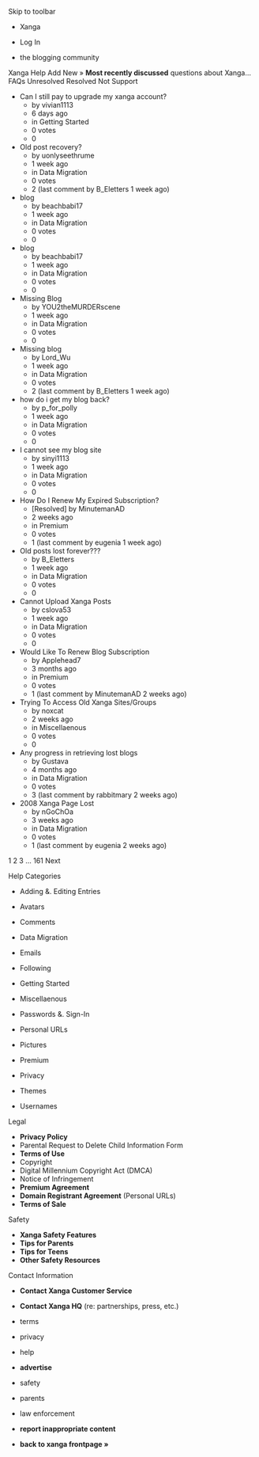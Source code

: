 Skip to toolbar

*   Xanga

*   Log In

*   the blogging community

Xanga Help Add New » **Most recently discussed** questions about Xanga… FAQs Unresolved Resolved Not Support

*   Can I still pay to upgrade my xanga account?
    *   by vivian1113
    *   6 days ago
    *   in Getting Started
    *   0 votes
    *   0
*   Old post recovery?
    *   by uonlyseethrume
    *   1 week ago
    *   in Data Migration
    *   0 votes
    *   2 (last comment by B\_Eletters 1 week ago)
*   blog
    *   by beachbabi17
    *   1 week ago
    *   in Data Migration
    *   0 votes
    *   0
*   blog
    *   by beachbabi17
    *   1 week ago
    *   in Data Migration
    *   0 votes
    *   0
*   Missing Blog
    *   by YOU2theMURDERscene
    *   1 week ago
    *   in Data Migration
    *   0 votes
    *   0
*   Missing blog
    *   by Lord\_Wu
    *   1 week ago
    *   in Data Migration
    *   0 votes
    *   2 (last comment by B\_Eletters 1 week ago)
*   how do i get my blog back?
    *   by p\_for\_polly
    *   1 week ago
    *   in Data Migration
    *   0 votes
    *   0
*   I cannot see my blog site
    *   by sinyi1113
    *   1 week ago
    *   in Data Migration
    *   0 votes
    *   0
*   How Do I Renew My Expired Subscription?
    *   \[Resolved\] by MinutemanAD
    *   2 weeks ago
    *   in Premium
    *   0 votes
    *   1 (last comment by eugenia 1 week ago)
*   Old posts lost forever???
    *   by B\_Eletters
    *   1 week ago
    *   in Data Migration
    *   0 votes
    *   0
*   Cannot Upload Xanga Posts
    *   by cslova53
    *   1 week ago
    *   in Data Migration
    *   0 votes
    *   0
*   Would Like To Renew Blog Subscription
    *   by Applehead7
    *   3 months ago
    *   in Premium
    *   0 votes
    *   1 (last comment by MinutemanAD 2 weeks ago)
*   Trying To Access Old Xanga Sites/Groups
    *   by noxcat
    *   2 weeks ago
    *   in Miscellaenous
    *   0 votes
    *   0
*   Any progress in retrieving lost blogs
    *   by Gustava
    *   4 months ago
    *   in Data Migration
    *   0 votes
    *   3 (last comment by rabbitmary 2 weeks ago)
*   2008 Xanga Page Lost
    *   by nGoChOa
    *   3 weeks ago
    *   in Data Migration
    *   0 votes
    *   1 (last comment by eugenia 2 weeks ago)

1 2 3 ... 161 Next

Help Categories

*   Adding &. Editing Entries
*   Avatars
*   Comments
*   Data Migration
*   Emails
*   Following
*   Getting Started
*   Miscellaenous

*   Passwords &. Sign-In
*   Personal URLs
*   Pictures
*   Premium
*   Privacy
*   Themes
*   Usernames

Legal

*   **Privacy Policy**
*   Parental Request to Delete Child Information Form
*   **Terms of Use**
*   Copyright
*   Digital Millennium Copyright Act (DMCA)
*   Notice of Infringement
*   **Premium Agreement**
*   **Domain Registrant Agreement** (Personal URLs)
*   **Terms of Sale**

Safety

*   **Xanga Safety Features**
*   **Tips for Parents**
*   **Tips for Teens**
*   **Other Safety Resources**

Contact Information

*   **Contact Xanga Customer Service**
*   **Contact Xanga HQ** (re: partnerships, press, etc.)

*   terms
*   privacy
*   help
*   **advertise**

*   safety
*   parents
*   law enforcement
*   **report inappropriate content**

*   **back to xanga frontpage »**